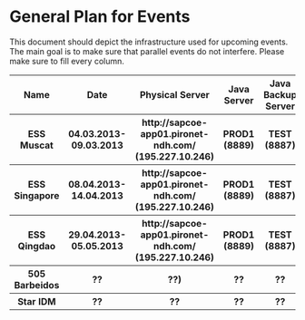 # General Plan for Events

This document should depict the infrastructure used for upcoming events. The main goal is to make sure that parallel events do not interfere. Please make sure to fill every column.

<table>
<thead>
 <tr>
  <th>Name</th>
  <th>Date</th>
  <th>Physical Server</th>
  <th>Java Server</th>
  <th>Java Backup Server</th>
  <th>TMUX Session</th>
  <th>Official URL</th>
  <th>Internal URL</th>
  <th>Provider</th>
  <th>MongoDB Port Port</th>
  <th>Wind Port</th>
  <th>Officer</th>
 </tr>
</thead>
<tbody>
 <tr>
  <th>ESS Muscat</th>
  <th>04.03.2013-09.03.2013</th>
  <th>http://sapcoe-app01.pironet-ndh.com/ (195.227.10.246)</th>
  <th>PROD1 (8889)</th>
  <th>TEST (8887)</th>
  <th>sailing</th>
  <th>http://ess40-2013.sapsailing.com</th>
  <th>http://prod1.sapsailing.com</th>
  <th>TracTrac</th>
  <th>10202</th>
  <th>2014</th>
  <th>Axel Uhl</th>
 </tr>
 <tr>
  <th>ESS Singapore</th>
  <th>08.04.2013-14.04.2013</th>
  <th>http://sapcoe-app01.pironet-ndh.com/ (195.227.10.246)</th>
  <th>PROD1 (8889)</th>
  <th>TEST (8887)</th>
  <th>sailing</th>
  <th>http://ess40-2013.sapsailing.com</th>
  <th>http://prod1.sapsailing.com</th>
  <th>TracTrac</th>
  <th>10202</th>
  <th>2014</th>
  <th>Simon Pamies</th>
 </tr>
 <tr>
  <th>ESS Qingdao</th>
  <th>29.04.2013-05.05.2013</th>
  <th>http://sapcoe-app01.pironet-ndh.com/ (195.227.10.246)</th>
  <th>PROD1 (8889)</th>
  <th>TEST (8887)</th>
  <th>sailing</th>
  <th>http://ess40-2013.sapsailing.com</th>
  <th>http://prod1.sapsailing.com</th>
  <th>TracTrac</th>
  <th>10202</th>
  <th>2014</th>
  <th>Simon Pamies</th>
 </tr>
 <tr>
  <th>505 Barbeidos</th>
  <th>??</th>
  <th>??)</th>
  <th>??</th>
  <th>??</th>
  <th>??</th>
  <th>??</th>
  <th>??</th>
  <th>??</th>
  <th>??</th>
  <th>??</th>
  <th>??</th>
 </tr>
 <tr>
  <th>Star IDM</th>
  <th>??</th>
  <th>??</th>
  <th>??</th>
  <th>??</th>
  <th>??</th>
  <th>??</th>
  <th>??</th>
  <th>??</th>
  <th>??</th>
  <th>??</th>
  <th>??</th>
 </tr>
</tbody>
</table>